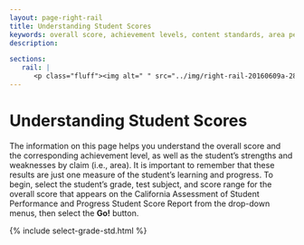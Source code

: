 ```yaml
---
layout: page-right-rail
title: Understanding Student Scores
keywords: overall score, achievement levels, content standards, area performance level, EAP
description:

sections:
   rail: |
      <p class="fluff"><img alt=" " src="../img/right-rail-20160609a-280x187.png" /></p>
---
```


# Understanding Student Scores

The information on this page helps you understand the overall score and the corresponding achievement level,
as well as the student’s strengths and weaknesses by claim (i.e., area). It is important to remember that
these results are just one measure of the student’s learning and progress. To begin, select the student’s
grade, test subject, and score range for the overall score that appears on the California Assessment of
Student Performance and Progress Student Score Report from the drop-down menus,
then select the **Go!** button.

<div class="select-grade-narrow">
{% include select-grade-std.html %}
</div>
